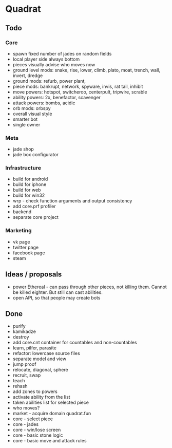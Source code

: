 # Quadrat

## Todo

### Core

- spawn fixed number of jades on random fields
- local player side always bottom
- pieces visually advise who moves now
- ground level mods: snake, rise, lower, climb, plato, moat, trench, wall, invert, dredge
- ground mods:       refurb, power plant, 
- piece mods:        bankrupt, network, spyware, invis, rat tail, inhibit
- move powers:       hotspot, switcheroo, centerpult, tripwire, scrable
- ability powers:    2x, benefactor, scavenger
- attack powers:     bombs, acidic
- orb mods:          orbspy
- overall visual style
- smarter bot
- single owner

### Meta

- jade shop
- jade box configurator

### Infrastructure

- build for android
- build for iphone
- build for web
- build for win32
- wrp - check function arguments and output consistency
- add core.prf profiler
- backend
- separate core project

### Marketing

- vk page
- twitter page
- facebook page
- steam

## Ideas / proposals

- power Ethereal - can pass through other pieces, not killing them. Cannot be killed eighter. But still can cast abilities.
- open API, so that people may create bots

## Done

- purify
- kamikadze
- destroy
- add core.cnt container for countables and non-countables
- learn, pilfer, parasite
- refactor: lowercase source files
- separate model and view
- jump proof
- relocate, diagonal, sphere
- recruit, swap
- teach
- rehash
- add zones to powers
- activate ability from the list
- taken abilities list for selected piece
- who moves?
- market - acquire domain quadrat.fun
- core - select piece
- core - jades
- core - win/lose screen
- core - basic stone logic
- core - basic move and attack rules